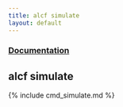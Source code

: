 ```yaml
---
title: alcf simulate
layout: default
---
```


### [Documentation](/documentation)
## alcf simulate

{% include cmd_simulate.md %}

